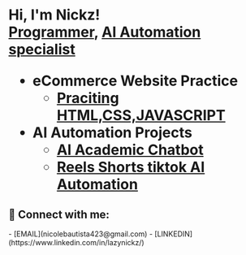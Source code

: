 <h1>Hi, I'm Nickz! <br/><a href="https://github.com/LazyNickz">Programmer</a>, <a href="https://www.linkedin.com/in/lazynickz/">AI Automation specialist</a>
  
- <b>eCommerce Website Practice</b>
  - [Praciting HTML,CSS,JAVASCRIPT](https://github.com/LazyNickz/novacart)
- <b>AI Automation Projects</b>
  - [AI Academic Chatbot](https://github.com/LazyNickz/AIchatBOT)
  - [Reels Shorts tiktok AI Automation](https://github.com/LazyNickz/automation) 

<h2> 🤳 Connect with me:</h2>
  - [EMAIL](nicolebautista423@gmail.com) 
  - [LINKEDIN](https://www.linkedin.com/in/lazynickz/) 

<!--
**joshmadakor1/joshmadakor1** is a ✨ _special_ ✨ repository because its `README.md` (this file) appears on your GitHub profile.

Here are some ideas to get you started:

- 🔭 I’m currently working on ...
- 🌱 I’m currently learning ...
- 👯 I’m looking to collaborate on ...
- 🤔 I’m looking for help with ...
- 💬 Ask me about ...
- 📫 How to reach me: ...
- 😄 Pronouns: ...
- ⚡ Fun fact: ...
-->
